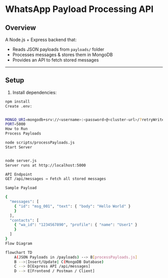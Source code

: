 # WhatsApp Payload Processing API

## Overview
A Node.js + Express backend that:
- Reads JSON payloads from `payloads/` folder
- Processes messages & stores them in MongoDB
- Provides an API to fetch stored messages

---

## Setup
1. Install dependencies:
```bash
npm install
Create .env:


MONGO_URI=mongodb+srv://<username>:<password>@<cluster-url>/?retryWrites=true&w=majority
PORT=5000
How to Run
Process Payloads

node scripts/processPayloads.js
Start Server


node server.js
Server runs at http://localhost:5000

API Endpoint
GET /api/messages → Fetch all stored messages

Sample Payload

{
  "messages": [
    { "id": "msg_001", "text": { "body": "Hello World" } 
    }
  ],
  "contacts": [
    { "wa_id": "1234567890", "profile": { "name": "User1" } 
    }
  ]
}
Flow Diagram

flowchart TD
    A(JSON Payloads in /payloads) --> B[processPayloads.js]
    B -->|Insert/Update| C(MongoDB Database)
    C --> D[Express API /api/messages]
    D --> E[Frontend / Postman / Client]
    